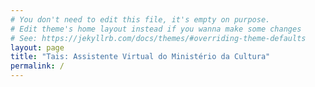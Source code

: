 ```yaml
---
# You don't need to edit this file, it's empty on purpose.
# Edit theme's home layout instead if you wanna make some changes
# See: https://jekyllrb.com/docs/themes/#overriding-theme-defaults
layout: page
title: "Tais: Assistente Virtual do Ministério da Cultura"
permalink: /
---
```


<!-- Elaborar uma página inicial do pages -->
